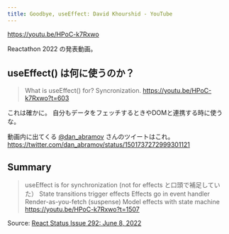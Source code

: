 ```yaml
---
title: Goodbye, useEffect: David Khourshid - YouTube
---
```


https://youtu.be/HPoC-k7Rxwo

Reactathon 2022 の発表動画。

## useEffect() は何に使うのか？

> What is useEffect() for?
> Syncronization.
> https://youtu.be/HPoC-k7Rxwo?t=603

これは確かに。
自分もデータをフェッチするときやDOMと連携する時に使うな。

動画内に出てくる [@dan_abramov](https://twitter.com/dan_abramov) さんのツイートはこれ。
https://twitter.com/dan_abramov/status/1501737272999301121

## Summary

> useEffect is for synchronization (not for effects と口頭で補足していた）
> State transitions trigger effects
> Effects go in event handler
> Render-as-you-fetch (suspense)
> Model effects with state machine
> https://youtu.be/HPoC-k7Rxwo?t=1507



Source: [React Status Issue 292: June 8, 2022](https://react.statuscode.com/issues/292)
